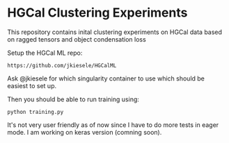 # HGCal Clustering Experiments
This repository contains inital clustering experiments on HGCal data based on ragged tensors and object condensation loss

Setup the HGCal ML repo:
```
https://github.com/jkiesele/HGCalML
```

Ask @jkiesele for which singularity container to use which should be easiest to set up.

Then you should be able to run training using:

```
python training.py
```

It's not very user friendly as of now since I have to do more tests in eager mode. I am working on keras version (comning soon). 
